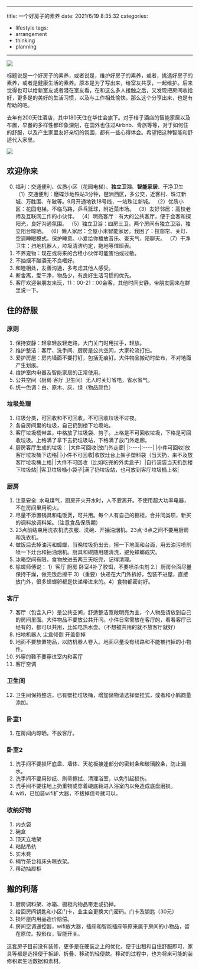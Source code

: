 
---
title: 一个好房子的素养 
date: 2021/6/19 8:35:32
categories: 
- lifestyle
tags:
- arrangement
- thinking
- planning
---

![](https://tva1.sinaimg.cn/large/008i3skNgy1grnahb5e3uj318a0u04k1.jpg)

标题说是一个好房子的素养，或者说是，维护好房子的素养，或者，挑选好房子的素养，或者是健康生活的素养。原本是为了写出来，给室友共享，一起维护。后来觉得也可以给新室友或者潜在室友看，在和这么多人接触之后，又发现把房间收拾好，更多是的美好的生活习惯，以及与工作相处愉快。那么这个分享出来，也是有帮助的吧。

去年有200天住酒店，其中180天住在华住会旗下。对于桔子酒店的智能家居以及布置，早餐的多样性都印象深刻，在国外也住过Airbnb、青旅等等，对于如何住的舒服，以及产生家里友好亲切的氛围，都有一些心得体会。希望把这种智能和舒适代入家里。

![](https://tva1.sinaimg.cn/large/008i3skNgy1grnavb1v10j31vq0u0djx.jpg)


## 欢迎你来
0. 福利：交通便利、优质小区（花园电梯）、**独立卫浴**、**智能家居**、干净卫生
（1）交通便利：磨碟沙地铁站3分钟，琶洲西区，多公交，近客村、珠江新城、万胜围、车陂等。9月开通地铁18号线，一站珠江新城。
（2）优质小区：花园电梯，不临马路，乒乓篮球，附近菜市场。
（3）友好邻居：高校老师及互联网工作的小伙伴。
（4）明亮客厅：有大的公共客厅，便于会客和探阳光，良好沟通氛围。
（5）独立卫浴：四房三卫，两个房间有独立卫浴，独立阳台晾晒。
（6）懒人家居：全屋小米智能家居。我困了：拉窗帘、关灯、空调睡眠模式。保护睡意。小爱给你播放音乐、查天气、陪聊天。
（7）干净卫生：扫地机器人，垃圾清洁约定，拖地等值班表。
1. 不养宠物：现在或将来的合租小伙伴可能害怕或过敏。
2. 不抽烟不酗酒无不良嗜好。
3. 和睦相处，友善沟通，多考虑其他人感受。
4. 断舍离，爱干净，物品少，有良好生活习惯的优先。
5. 客厅欢迎带朋友来玩，11：00-21：00会客，其他时间安静。带朋友回来在群里说一下。
## 住的舒服
### 原则
1. 保持安静：轻拿轻放轻走路，大门关门时用拉手，轻放。
2. 维护整洁：客厅、洗手间、厨房是公共空间，大家轮流打扫。
3. 爱护房屋：房内墙面不要打钉，包括无痕钉。大件物品搬动时垫布，不对地面产生划痕。
4. 维护室内电器及智能家居的正常使用。
5. 公共空间（厨房 客厅 卫生间）无人时关灯省电，省水省气。
6. 统一色调：白、原木、灰、绿（物品颜色）
### 垃圾处理
1. 垃圾分类，可回收和不可回收，不可回收垃圾不过夜。
2. 各自房间里的垃圾，自己扔到楼下垃圾站。
3. 客厅垃圾桶带盖，中格放了垃圾袋、剪子。上格是不可回收垃圾，下格是可回收垃圾。上格满了拿下去扔垃圾站，下格满了放门外走廊。
4. 厨房客厅生成的垃圾：
|大件可回收|放门外走廊|
|:----|:----|
|小件可回收|放客厅垃圾桶下边格|
|小件不可回收|收放灶台上架子塑料袋（当天扔，来不及放客厅垃圾桶上格|
|大件不可回收（比如吃完的外卖盒子）|自行装袋当天扔到楼下垃圾站|
|客卫垃圾桶小袋子|满了扔垃圾站，也可放到客厅垃圾桶上格|
### 
### 厨房
1. 注意安全: 水电煤气，厨房开火开水时，人不要离开。不使用超大功率电器，不在房间里用明火。
2. 尽量不添置锅具和电饭煲，可共用。每个人有自己的橱柜，合并同类项，新买的调料放调料架。（注意食品保质期）
3. 23点前结束用洗衣机洗衣服、洗碗、开抽油烟机。23点-8点之间不要用厨房和洗衣机。
4. 做饭后去掉油污和蟑螂，当晚垃圾扔出去，擦一下地面和台面，用去油污喷剂喷一下灶台和抽油烟机。厨具和碗随用随清洗，避免蟑螂成灾。
5. 冰箱空间有限，食物放进去两三天吃完，记得清理。
6. 除蟑师傅说：
1）客厅 厨房 卧室4补了胶饵，不要喷杀虫剂
2.）厨房台面尽量保持干燥，做完饭后擦干
3）（重要）快递在大门外拆好，包装不进屋，直接放门外，很多蟑螂卵都是快递带进来的。4）食物都密封好。

### 客厅
7. 客厅（包含入户）是公共空间，舒适整洁宽敞明亮为主，个人物品请放到自己的房间里面。大件物品不要放公共开间。小件日常需放在客厅的，看看客厅已经有的，都可以共用，比如电热水壶。（不想被共用的就不放客厅就好）
8. 扫地机器人 尘盒倾倒 开盖倒掉
9. 地面不要放置物品，以防机器人卷入。地面尽量没有线路和不能被扫掉的小物件。
10. 外穿的鞋不要穿进室内和客厅
11. 客厅空调
### 卫生间
12. 卫生间保持整洁，已有壁挂垃圾桶，增加储物请选择壁挂式，或者和小鹤商量添加。
### 卧室1
1. 在房间内晾晒，不放客厅。
### 卧室2
1. 洗手间不要损坏底盘、墙体、天花板接逢部分的密封条和玻璃胶条，防止漏水。
2. 洗手间不要用砂纸、刷帚擦拭、清理浴室，以免引起损伤。
3. 洗手间不要往地上扔重物或穿着硬底鞋进入浴室内以免造成底盘磨损。
17. wifi，已加装wifi扩大器，不拔掉信号就可以。
### 收纳好物
1. 内衣袋
2. 碗盒
3. 顶天立地架
4. 粘贴吊轨
5. 实木凳
6. 楠竹茶台和床头晾衣架。
7. 移动抽屉柜
## 搬的利落

1. 厨房调料架、冰箱、橱柜内物品带走或扔掉。
2. 给回房间钥匙和小区门卡，业主会更换大门密码。门卡及钥匙（30元）
3. 损坏屋内用品造价赔偿。
4. 房间空调遥控器，wifi放大器，插座和智能插座等原来属于房间的小物品，留在原位。投影仪，智能开关。

这套房子目前没有装修，更多是在硬装之上的优化，便于出租和自住舒服即可，家具等都是选择便于拆卸、折叠、移动的轻便款。移动的过程中，也为将来可能的装修积累生活数据和素材。

